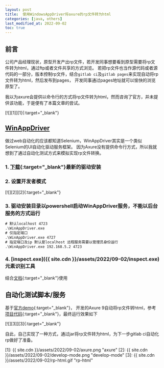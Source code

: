 ```yaml
---
layout: post
title:  使用WindowsAppDriver将axure的rp文件转为html
categories: [java, others]
last_modified_at: 2022-09-02
toc: true
---
```


## 前言
公司产品经理现状，原型开发产出rp文件，若开发同事想要看到原型需要将rp文件转为html，通过ftp或者文件共享的方式浏览。
若把rp文件也当作源代码或者源代码的一部分，版本控制rp文件，结合`gitlab ci`及`gitlab pages`来实现自动将rp文件转为html，然后发布到pages，
开发同事通过pages地址就可以愉快的浏览原型了。

我以为axure会提供以命令行的方式将rp文件转为html，然而咨询了官方，并未提供该功能，于是便有了本篇文章的尝试。

[![][1]][1]{:target="_blank"}

## [WinAppDriver](https://github.com/microsoft/WinAppDriver)
做过web自动化的应该都知道Selenium，WinAppDriver其实是一个类似Selenium的UI自动化驱动服务框架。
因为Axure没有提供命令行方式，所以我就想到了通过自动化测试方式来模拟实现rp文件转换。

### 1. [下载](https://github.com/microsoft/WinAppDriver/releases){:target="_blank"}最新的驱动安装
### 2. 设置开发者模式

[![][2]][2]{:target="_blank"}

### 3. 驱动安装目录以powershell启动WinAppDriver服务，**不能以后台服务的方式运行**
```bat
# 默认localhost 4723
.\WinAppDriver.exe
# 仅指定端口
.\WinAppDriver.exe 4727
# 指定端口及ip 默认是localhost 远程服务需要以管理员身份运行
.\WinAppDriver.exe 192.168.5.2 4723
```
### 4. [inspect.exe]({{ site.cdn }}/assets/2022/09-02/inspect.exe)元素识别工具
结合[文档](https://github.com/microsoft/WinAppDriver/blob/master/Docs/AuthoringTestScripts.md){:target="_blank"}使用

## 自动化测试脚本/服务
基于[官方demo](https://github.com/microsoft/WinAppDriver/tree/master/Samples/Java/CalculatorTest){:target="_blank"}，
开发的Axure 9自动将rp文件转html，参考[项目代码](https://gitee.com/PasseRR/axure-automic-driver){:target="_blank"}，最终运行效果如下

[![][3]][3]{:target="_blank"}

自此，自己实现了一种方式，通过jar将rp文件转为html，为下一步gitlab ci自动化rp做好了准备。

[1]: {{ site.cdn }}/assets/2022/09-02/axure.png "axure"
[2]: {{ site.cdn }}/assets/2022/09-02/develop-mode.png "develop-mode"
[3]: {{ site.cdn }}/assets/2022/09-02/rp-html.gif "rp-html"